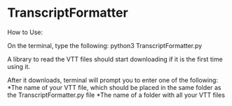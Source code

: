 # TranscriptFormatter

How to Use:

On the terminal, type the following:
python3 TranscriptFormatter.py

A library to read the VTT files should start downloading if it is the first time using it.

After it downloads, terminal will prompt you to enter one of the following:
*The name of your VTT file, which should be placed in the same folder as the TranscriptFormatter.py file
*The name of a folder with all your VTT files 
